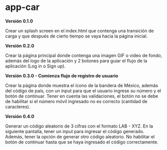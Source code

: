 # app-car

**Versión 0.1.0**

Crear un splash screen en el index.html que contenga una transición de carga y que después de cierto tiempo se vaya hacia la página inicial.

**Versión 0.2.0**

Crear la página principal donde contenga una imagen GIF o video de fondo, además del logo de la aplicación y 2 botones para guiar el flujo de la aplicación (Log in o Sign up).

**Versión 0.3.0 - Comienza flujo de registro de usuario**

Crear la página donde muestra el ícono de la bandera de México, además del código de país, con un input para que el usuario ingrese su número y el botón de continuar.
Tener en cuenta las validaciones, el botón no se debe de habilitar si el número móvil ingresado no es correcto (cantidad de caracteres).

**Versión 0.4.0**

Generar un código aleatorio de 3 cifras con el formato LAB - XYZ.
En la siguiente pantalla, tener un input para ingresar el código generado.
Además, tener la opción de generar otro código aleatorio.
No habilitar el botón de continuar hasta que se haya ingresado el código correctamente.
